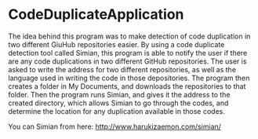 # CodeDuplicateApplication
The idea behind this program was to make detection of code duplication in two different GiuHub repositories easier. By using a code duplicate detection tool called Simian, this program is able to notify the user if there are any code duplications in two different GitHub repositories. The user is asked to write the address for two different repositories, as well as the language used in writing the code in those depositories. The program then creates a folder in My Documents, and downloads the repositories to that folder. Then the program runs Simian, and gives it the address to the created directory, which allows Simian to go through the codes, and determine the location for any duplication available in those codes.

You can Simian from here: http://www.harukizaemon.com/simian/
